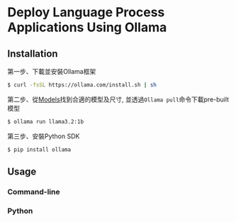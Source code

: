 # Deploy Language Process Applications Using Ollama

## Installation
第一步、下載並安裝Ollama框架
  ```bash
  $ curl -fsSL https://ollama.com/install.sh | sh
  ```

第二步、從[Models](https://ollama.com/search)找到合適的模型及尺寸, 並透過`Ollama pull`命令下載pre-built模型
  ```bash
  $ ollama run llama3.2:1b
  ```

第三步、安裝Python SDK
  ```bash
  $ pip install ollama
  ```

## Usage
### Command-line
### Python 
